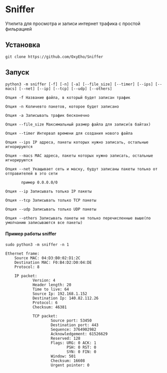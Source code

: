 # Sniffer

Утилита для просмотра и записи интернет трафика с простой фильрацией

## Установка

    git clone https://github.com/OxyEho/Sniffer

## Запуск 

    python3 -m sniffer [-f] [-n] [-a] [--file_size] [--timer] [--ips] [--macs] [--net] [--ip] [--tcp] [--udp] [--others]

    Опция -f Название файла, в который будет записан трафик
    
    Опция -n Количевто пакетов, которое будет записано
    
    Опция -a Записывать трафик бесконечно
    
    Опция --file_size Максимальный размер файла для записи(в байтах)
    
    Опция --timer Интервал времени для создания нового файла
    
    Опция --ips IP адреса, пакеты которых нужно записать, остальные игнорируются
    
    Опция --macs MAC адреса, пакеты которых нужно записать, остальные игнорируются
    
    Опция --net Укащывает сеть и маску, будут записаны пакеты только от отправителей в это сети
    
           пример 0.0.0.0/0
    
    Опция --ip Записывать только IP пакеты
    
    Опция --tcp Записывать только TCP пакеты
    
    Опция --udp Записывать только UDP пакеты
    
    Опция --others Записывать пакеты не только перечисленные выше(по умолчанию записываются все пакеты)
       

#### Пример работы sniffer

    sudo python3 -m sniffer -n 1

    Ethernet frame:
        Source MAC: 04:D3:B0:02:D1:2C
        Destination MAC: F0:B4:D2:D0:04:DE
        Protocol: 8

        IP packet:
                Version: 4
                Header length: 20
                Time to live: 64
                Source Ip: 192.168.1.152
                Destination Ip: 140.82.112.26
                Protocol: 6
                Checksum: 46381

                TCP packet:
                        Source port: 53450
                        Destination port: 443
                        Sequence: 3764902982
                        Acknowledgement: 61526629
                        Reserved: 128
                        Flags: URG: 0 ACK: 1
                               PSH: 0 RST: 0
                               SYN: 0 FIN: 0
                        Window: 501
                        Checksum: 16608
                        Urgent pointer: 0


    